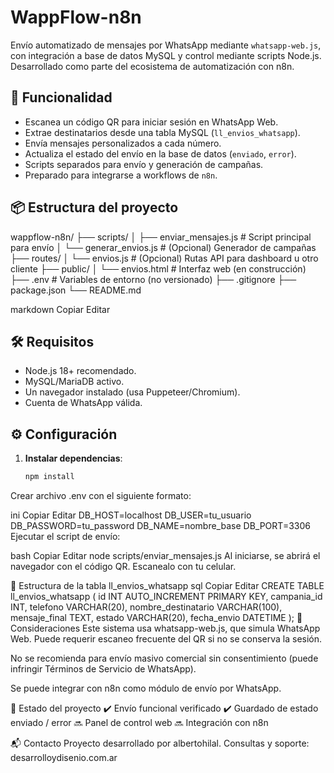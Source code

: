 # WappFlow-n8n

Envío automatizado de mensajes por WhatsApp mediante `whatsapp-web.js`, con integración a base de datos MySQL y control mediante scripts Node.js. Desarrollado como parte del ecosistema de automatización con n8n.

## 🚀 Funcionalidad

- Escanea un código QR para iniciar sesión en WhatsApp Web.
- Extrae destinatarios desde una tabla MySQL (`ll_envios_whatsapp`).
- Envía mensajes personalizados a cada número.
- Actualiza el estado del envío en la base de datos (`enviado`, `error`).
- Scripts separados para envío y generación de campañas.
- Preparado para integrarse a workflows de `n8n`.

## 📦 Estructura del proyecto

wappflow-n8n/
├── scripts/
│ ├── enviar_mensajes.js # Script principal para envío
│ └── generar_envios.js # (Opcional) Generador de campañas
├── routes/
│ └── envios.js # (Opcional) Rutas API para dashboard u otro cliente
├── public/
│ └── envios.html # Interfaz web (en construcción)
├── .env # Variables de entorno (no versionado)
├── .gitignore
├── package.json
└── README.md

markdown
Copiar
Editar

## 🛠️ Requisitos

- Node.js 18+ recomendado.
- MySQL/MariaDB activo.
- Un navegador instalado (usa Puppeteer/Chromium).
- Cuenta de WhatsApp válida.

## ⚙️ Configuración

1. **Instalar dependencias**:
   ```bash
   npm install
Crear archivo .env con el siguiente formato:

ini
Copiar
Editar
DB_HOST=localhost
DB_USER=tu_usuario
DB_PASSWORD=tu_password
DB_NAME=nombre_base
DB_PORT=3306
Ejecutar el script de envío:

bash
Copiar
Editar
node scripts/enviar_mensajes.js
Al iniciarse, se abrirá el navegador con el código QR. Escanealo con tu celular.

📄 Estructura de la tabla ll_envios_whatsapp
sql
Copiar
Editar
CREATE TABLE ll_envios_whatsapp (
  id INT AUTO_INCREMENT PRIMARY KEY,
  campania_id INT,
  telefono VARCHAR(20),
  nombre_destinatario VARCHAR(100),
  mensaje_final TEXT,
  estado VARCHAR(20),
  fecha_envio DATETIME
);
📌 Consideraciones
Este sistema usa whatsapp-web.js, que simula WhatsApp Web. Puede requerir escaneo frecuente del QR si no se conserva la sesión.

No se recomienda para envío masivo comercial sin consentimiento (puede infringir Términos de Servicio de WhatsApp).

Se puede integrar con n8n como módulo de envío por WhatsApp.

🧪 Estado del proyecto
✔️ Envío funcional verificado
✔️ Guardado de estado enviado / error
🔜 Panel de control web
🔜 Integración con n8n

📬 Contacto
Proyecto desarrollado por albertohilal.
Consultas y soporte: desarrolloydisenio.com.ar

